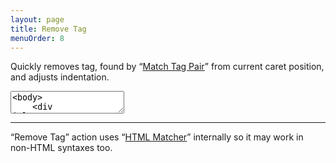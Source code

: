 ```yaml
---
layout: page
title: Remove Tag
menuOrder: 8
---
```

Quickly removes tag, found by “[Match Tag Pair](/actions/match-pair/)” from current caret position, and adjusts indentation.

<textarea class="movie-def">
&lt;body&gt;
	&lt;div |class="wrapper"&gt;
		&lt;h1&gt;Title&lt;/h1&gt;
		&lt;p&gt;Lorem ipsum dolor sit amet.&lt;/p&gt;
		&lt;p&gt;Officiis animi consequuntur iure.&lt;/p&gt;
		&lt;p&gt;Ea asperiores aperiam non necessitatibus?&lt;/p&gt;
		&lt;p&gt;Expedita iusto cupiditate eum esse.&lt;/p&gt;
	&lt;/div&gt;
&lt;/body&gt;
~~~
tooltip: Place caret somewhere “Match Tag Pair” action can find tag definition
wait: 1000
run: emmet.remove_tag ::: “Remove Tag” (Cmd-K)
</textarea>

----------------

“Remove Tag” action uses “[HTML Matcher](/actions/match-pair/)” internally so it may work in non-HTML syntaxes too.

